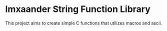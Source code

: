 # Imxaander String Function Library

This project aims to create simple C functions that utilizes macros and ascii. 
